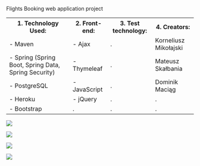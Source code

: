 Flights Booking web application project

<table style="width:100%">
  <tr>
    <th>1. Technology Used:</th>
    <th>2. Front-end:</th>
    <th>3. Test technology:</th>
    <th>4. Creators:</th>
  </tr>
  
  <tr>
    <td>- Maven</td>
    <td>- Ajax</td>
    <td>.</td>
    <td>Korneliusz Mikołajski</td>
  </tr>
  
  <tr>
    <td>- Spring (Spring Boot, Spring Data, Spring Security)</td>
    <td>- Thymeleaf</td>
    <td>.</td>
    <td>Mateusz Skałbania</td>
  </tr>
  
  <tr>
    <td>- PostgreSQL</td>
    <td>- JavaScript</td>
    <td>.</td>
    <td>Dominik Maciąg</td>
  </tr>
  
  <tr>
    <td>- Heroku</td>
    <td>- jQuery</td>
     <td>.</td>
     <td>.</td>
  </tr>
  
  
<tr>
    <td>- Bootstrap</td>
    <td>.</td>
     <td>.</td>
     <td>.</td>
  </tr>
  
</table> 





![](https://image.ibb.co/m8jztk/dropdowns.png)

![](https://image.ibb.co/fb0ptk/error.png)

![](https://image.ibb.co/fq7VzQ/flights.png)

![](https://image.ibb.co/eVtER5/buy.png)

